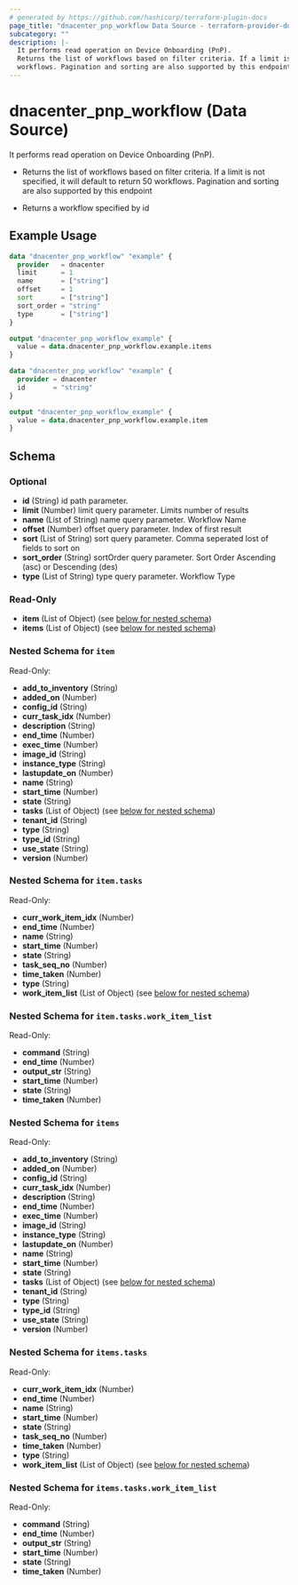 ```yaml
---
# generated by https://github.com/hashicorp/terraform-plugin-docs
page_title: "dnacenter_pnp_workflow Data Source - terraform-provider-dnacenter"
subcategory: ""
description: |-
  It performs read operation on Device Onboarding (PnP).
  Returns the list of workflows based on filter criteria. If a limit is not specified, it will default to return 50
  workflows. Pagination and sorting are also supported by this endpointReturns a workflow specified by id
---
```


# dnacenter_pnp_workflow (Data Source)

It performs read operation on Device Onboarding (PnP).

- Returns the list of workflows based on filter criteria. If a limit is not specified, it will default to return 50
workflows. Pagination and sorting are also supported by this endpoint

- Returns a workflow specified by id

## Example Usage

```terraform
data "dnacenter_pnp_workflow" "example" {
  provider   = dnacenter
  limit      = 1
  name       = ["string"]
  offset     = 1
  sort       = ["string"]
  sort_order = "string"
  type       = ["string"]
}

output "dnacenter_pnp_workflow_example" {
  value = data.dnacenter_pnp_workflow.example.items
}

data "dnacenter_pnp_workflow" "example" {
  provider = dnacenter
  id       = "string"
}

output "dnacenter_pnp_workflow_example" {
  value = data.dnacenter_pnp_workflow.example.item
}
```

<!-- schema generated by tfplugindocs -->
## Schema

### Optional

- **id** (String) id path parameter.
- **limit** (Number) limit query parameter. Limits number of results
- **name** (List of String) name query parameter. Workflow Name
- **offset** (Number) offset query parameter. Index of first result
- **sort** (List of String) sort query parameter. Comma seperated lost of fields to sort on
- **sort_order** (String) sortOrder query parameter. Sort Order Ascending (asc) or Descending (des)
- **type** (List of String) type query parameter. Workflow Type

### Read-Only

- **item** (List of Object) (see [below for nested schema](#nestedatt--item))
- **items** (List of Object) (see [below for nested schema](#nestedatt--items))

<a id="nestedatt--item"></a>
### Nested Schema for `item`

Read-Only:

- **add_to_inventory** (String)
- **added_on** (Number)
- **config_id** (String)
- **curr_task_idx** (Number)
- **description** (String)
- **end_time** (Number)
- **exec_time** (Number)
- **image_id** (String)
- **instance_type** (String)
- **lastupdate_on** (Number)
- **name** (String)
- **start_time** (Number)
- **state** (String)
- **tasks** (List of Object) (see [below for nested schema](#nestedobjatt--item--tasks))
- **tenant_id** (String)
- **type** (String)
- **type_id** (String)
- **use_state** (String)
- **version** (Number)

<a id="nestedobjatt--item--tasks"></a>
### Nested Schema for `item.tasks`

Read-Only:

- **curr_work_item_idx** (Number)
- **end_time** (Number)
- **name** (String)
- **start_time** (Number)
- **state** (String)
- **task_seq_no** (Number)
- **time_taken** (Number)
- **type** (String)
- **work_item_list** (List of Object) (see [below for nested schema](#nestedobjatt--item--tasks--work_item_list))

<a id="nestedobjatt--item--tasks--work_item_list"></a>
### Nested Schema for `item.tasks.work_item_list`

Read-Only:

- **command** (String)
- **end_time** (Number)
- **output_str** (String)
- **start_time** (Number)
- **state** (String)
- **time_taken** (Number)




<a id="nestedatt--items"></a>
### Nested Schema for `items`

Read-Only:

- **add_to_inventory** (String)
- **added_on** (Number)
- **config_id** (String)
- **curr_task_idx** (Number)
- **description** (String)
- **end_time** (Number)
- **exec_time** (Number)
- **image_id** (String)
- **instance_type** (String)
- **lastupdate_on** (Number)
- **name** (String)
- **start_time** (Number)
- **state** (String)
- **tasks** (List of Object) (see [below for nested schema](#nestedobjatt--items--tasks))
- **tenant_id** (String)
- **type** (String)
- **type_id** (String)
- **use_state** (String)
- **version** (Number)

<a id="nestedobjatt--items--tasks"></a>
### Nested Schema for `items.tasks`

Read-Only:

- **curr_work_item_idx** (Number)
- **end_time** (Number)
- **name** (String)
- **start_time** (Number)
- **state** (String)
- **task_seq_no** (Number)
- **time_taken** (Number)
- **type** (String)
- **work_item_list** (List of Object) (see [below for nested schema](#nestedobjatt--items--tasks--work_item_list))

<a id="nestedobjatt--items--tasks--work_item_list"></a>
### Nested Schema for `items.tasks.work_item_list`

Read-Only:

- **command** (String)
- **end_time** (Number)
- **output_str** (String)
- **start_time** (Number)
- **state** (String)
- **time_taken** (Number)


